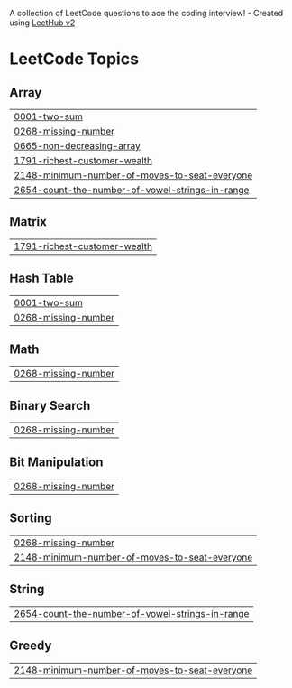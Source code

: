 A collection of LeetCode questions to ace the coding interview! - Created using [LeetHub v2](https://github.com/arunbhardwaj/LeetHub-2.0)
<!---LeetCode Topics Start-->
# LeetCode Topics
## Array
|  |
| ------- |
| [0001-two-sum](https://github.com/Ragesh-KV/LEETCODE-PROBLEMS/tree/master/0001-two-sum) |
| [0268-missing-number](https://github.com/Ragesh-KV/LEETCODE-PROBLEMS/tree/master/0268-missing-number) |
| [0665-non-decreasing-array](https://github.com/Ragesh-KV/LEETCODE-PROBLEMS/tree/master/0665-non-decreasing-array) |
| [1791-richest-customer-wealth](https://github.com/Ragesh-KV/LEETCODE-PROBLEMS/tree/master/1791-richest-customer-wealth) |
| [2148-minimum-number-of-moves-to-seat-everyone](https://github.com/Ragesh-KV/LEETCODE-PROBLEMS/tree/master/2148-minimum-number-of-moves-to-seat-everyone) |
| [2654-count-the-number-of-vowel-strings-in-range](https://github.com/Ragesh-KV/LEETCODE-PROBLEMS/tree/master/2654-count-the-number-of-vowel-strings-in-range) |
## Matrix
|  |
| ------- |
| [1791-richest-customer-wealth](https://github.com/Ragesh-KV/LEETCODE-PROBLEMS/tree/master/1791-richest-customer-wealth) |
## Hash Table
|  |
| ------- |
| [0001-two-sum](https://github.com/Ragesh-KV/LEETCODE-PROBLEMS/tree/master/0001-two-sum) |
| [0268-missing-number](https://github.com/Ragesh-KV/LEETCODE-PROBLEMS/tree/master/0268-missing-number) |
## Math
|  |
| ------- |
| [0268-missing-number](https://github.com/Ragesh-KV/LEETCODE-PROBLEMS/tree/master/0268-missing-number) |
## Binary Search
|  |
| ------- |
| [0268-missing-number](https://github.com/Ragesh-KV/LEETCODE-PROBLEMS/tree/master/0268-missing-number) |
## Bit Manipulation
|  |
| ------- |
| [0268-missing-number](https://github.com/Ragesh-KV/LEETCODE-PROBLEMS/tree/master/0268-missing-number) |
## Sorting
|  |
| ------- |
| [0268-missing-number](https://github.com/Ragesh-KV/LEETCODE-PROBLEMS/tree/master/0268-missing-number) |
| [2148-minimum-number-of-moves-to-seat-everyone](https://github.com/Ragesh-KV/LEETCODE-PROBLEMS/tree/master/2148-minimum-number-of-moves-to-seat-everyone) |
## String
|  |
| ------- |
| [2654-count-the-number-of-vowel-strings-in-range](https://github.com/Ragesh-KV/LEETCODE-PROBLEMS/tree/master/2654-count-the-number-of-vowel-strings-in-range) |
## Greedy
|  |
| ------- |
| [2148-minimum-number-of-moves-to-seat-everyone](https://github.com/Ragesh-KV/LEETCODE-PROBLEMS/tree/master/2148-minimum-number-of-moves-to-seat-everyone) |
<!---LeetCode Topics End-->